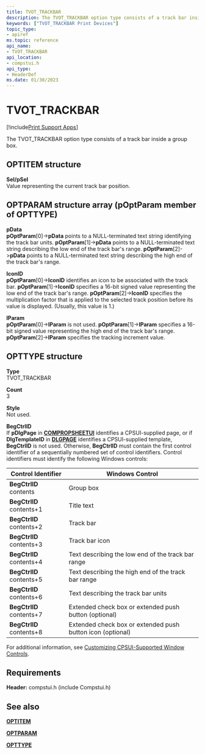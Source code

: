 ```yaml
---
title: TVOT_TRACKBAR
description: The TVOT_TRACKBAR option type consists of a track bar inside a group box.
keywords: ["TVOT_TRACKBAR Print Devices"]
topic_type:
- apiref
ms.topic: reference
api_name:
- TVOT_TRACKBAR
api_location:
- compstui.h
api_type:
- HeaderDef
ms.date: 01/30/2023
---
```


# TVOT_TRACKBAR

[!include[Print Support Apps](../includes/print-support-apps.md)]

The TVOT_TRACKBAR option type consists of a track bar inside a group box.

## OPTITEM structure

**Sel/pSel**  
Value representing the current track bar position.

## OPTPARAM structure array (pOptParam member of OPTTYPE)

**pData**  
**pOptParam**\[0\]->**pData** points to a NULL-terminated text string identifying the track bar units. **pOptParam**\[1\]->**pData** points to a NULL-terminated text string describing the low end of the track bar's range. **pOptParam**\[2\]->**pData** points to a NULL-terminated text string describing the high end of the track bar's range.

**IconID**  
**pOptParam**\[0\]->**IconID** identifies an icon to be associated with the track bar. **pOptParam**\[1\]->**IconID** specifies a 16-bit signed value representing the low end of the track bar's range. **pOptParam**\[2\]->**IconID** specifies the multiplication factor that is applied to the selected track position before its value is displayed. (Usually, this value is 1.)

**lParam**  
**pOptParam**\[0\]->**lParam** is not used. **pOptParam**\[1\]->**lParam** specifies a 16-bit signed value representing the high end of the track bar's range. **pOptParam**\[2\]->**lParam** specifies the tracking increment value.

## OPTTYPE structure

**Type**  
TVOT_TRACKBAR

**Count**  
3

**Style**  
Not used.

**BegCtrlID**  
If **pDlgPage** in [**COMPROPSHEETUI**](/windows-hardware/drivers/ddi/compstui/ns-compstui-_compropsheetui) identifies a CPSUI-supplied page, or if **DlgTemplateID** in [**DLGPAGE**](/windows-hardware/drivers/ddi/compstui/ns-compstui-_dlgpage) identifies a CPSUI-supplied template, **BegCtrlID** is not used. Otherwise, **BegCtrlID** must contain the first control identifier of a sequentially numbered set of control identifiers. Control identifiers must identify the following Windows controls:

| Control Identifier | Windows Control |
|--|--|
| **BegCtrlID** contents | Group box |
| **BegCtrlID** contents+1 | Title text |
| **BegCtrlID** contents+2 | Track bar |
| **BegCtrlID** contents+3 | Track bar icon |
| **BegCtrlID** contents+4 | Text describing the low end of the track bar range |
| **BegCtrlID** contents+5 | Text describing the high end of the track bar range |
| **BegCtrlID** contents+6 | Text describing the track bar units |
| **BegCtrlID** contents+7 | Extended check box or extended push button (optional) |
| **BegCtrlID** contents+8 | Extended check box or extended push button icon (optional) |

For additional information, see [Customizing CPSUI-Supported Window Controls](customizing-cpsui-supported-window-controls.md).

## Requirements

**Header:** compstui.h (include Compstui.h)

## See also

[**OPTITEM**](/windows-hardware/drivers/ddi/compstui/ns-compstui-_optitem)

[**OPTPARAM**](/windows-hardware/drivers/ddi/compstui/ns-compstui-_optparam)

[**OPTTYPE**](/windows-hardware/drivers/ddi/compstui/ns-compstui-_opttype)
